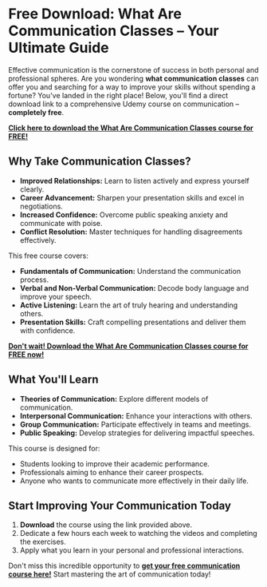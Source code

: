 # Free Download: What Are Communication Classes – Your Ultimate Guide

Effective communication is the cornerstone of success in both personal and professional spheres. Are you wondering **what communication classes** can offer you and searching for a way to improve your skills without spending a fortune? You've landed in the right place! Below, you'll find a direct download link to a comprehensive Udemy course on communication – **completely free**.

[**Click here to download the What Are Communication Classes course for FREE!**](https://udemywork.com/what-are-communication-classes)

## Why Take Communication Classes?

*   **Improved Relationships:** Learn to listen actively and express yourself clearly.
*   **Career Advancement:** Sharpen your presentation skills and excel in negotiations.
*   **Increased Confidence:** Overcome public speaking anxiety and communicate with poise.
*   **Conflict Resolution:** Master techniques for handling disagreements effectively.

This free course covers:

*   **Fundamentals of Communication:** Understand the communication process.
*   **Verbal and Non-Verbal Communication:** Decode body language and improve your speech.
*   **Active Listening:** Learn the art of truly hearing and understanding others.
*   **Presentation Skills:** Craft compelling presentations and deliver them with confidence.

[**Don't wait! Download the What Are Communication Classes course for FREE now!**](https://udemywork.com/what-are-communication-classes)

## What You'll Learn

*   **Theories of Communication:** Explore different models of communication.
*   **Interpersonal Communication:** Enhance your interactions with others.
*   **Group Communication:** Participate effectively in teams and meetings.
*   **Public Speaking:** Develop strategies for delivering impactful speeches.

This course is designed for:

*   Students looking to improve their academic performance.
*   Professionals aiming to enhance their career prospects.
*   Anyone who wants to communicate more effectively in their daily life.

## Start Improving Your Communication Today

1.  **Download** the course using the link provided above.
2.  Dedicate a few hours each week to watching the videos and completing the exercises.
3.  Apply what you learn in your personal and professional interactions.

Don't miss this incredible opportunity to **[get your free communication course here!](https://udemywork.com/what-are-communication-classes)** Start mastering the art of communication today!
